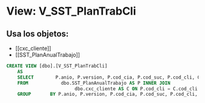 # View: V_SST_PlanTrabCli

## Usa los objetos:
- [[cxc_cliente]]
- [[SST_PlanAnualTrabajo]]

```sql
CREATE VIEW [dbo].[V_SST_PlanTrabCli]
	AS
	SELECT        P.anio, P.version, P.cod_cia, P.cod_suc, P.cod_cli, C.nom_cli
	FROM            dbo.SST_PlanAnualTrabajo AS P INNER JOIN
                         dbo.cxc_cliente AS C ON P.cod_cli = C.cod_cli
	GROUP		BY P.anio, P.version, P.cod_cia, P.cod_suc, P.cod_cli, C.nom_cli

```
